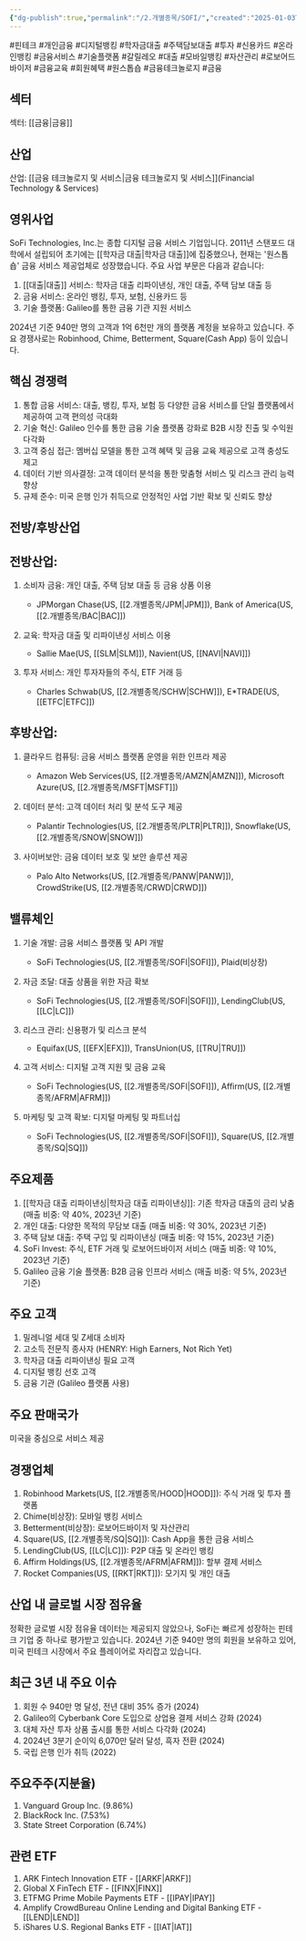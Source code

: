 ```yaml
---
{"dg-publish":true,"permalink":"/2.개별종목/SOFI/","created":"2025-01-03T17:27:22.450+09:00","updated":"2025-06-03T20:06:01.281+09:00"}
---
```


#핀테크 #개인금융 #디지털뱅킹 #학자금대출 #주택담보대출 #투자 #신용카드 #온라인뱅킹 #금융서비스 #기술플랫폼 #갈릴레오 #대출 #모바일뱅킹 #자산관리 #로보어드바이저 #금융교육 #회원혜택 #원스톱숍 #금융테크놀로지 #금융

## 섹터

섹터: [[금융\|금융]]

## 산업

산업: [[금융 테크놀로지 및 서비스\|금융 테크놀로지 및 서비스]](Financial Technology & Services)

## 영위사업

SoFi Technologies, Inc.는 종합 디지털 금융 서비스 기업입니다. 2011년 스탠포드 대학에서 설립되어 초기에는 [[학자금 대출\|학자금 대출]]에 집중했으나, 현재는 '원스톱 숍' 금융 서비스 제공업체로 성장했습니다. 주요 사업 부문은 다음과 같습니다:

1. [[대출\|대출]] 서비스: 학자금 대출 리파이낸싱, 개인 대출, 주택 담보 대출 등
2. 금융 서비스: 온라인 뱅킹, 투자, 보험, 신용카드 등
3. 기술 플랫폼: Galileo를 통한 금융 기관 지원 서비스

2024년 기준 940만 명의 고객과 1억 6천만 개의 플랫폼 계정을 보유하고 있습니다. 주요 경쟁사로는 Robinhood, Chime, Betterment, Square(Cash App) 등이 있습니다.

## 핵심 경쟁력

1. 통합 금융 서비스: 대출, 뱅킹, 투자, 보험 등 다양한 금융 서비스를 단일 플랫폼에서 제공하여 고객 편의성 극대화
2. 기술 혁신: Galileo 인수를 통한 금융 기술 플랫폼 강화로 B2B 시장 진출 및 수익원 다각화
3. 고객 중심 접근: 멤버십 모델을 통한 고객 혜택 및 금융 교육 제공으로 고객 충성도 제고
4. 데이터 기반 의사결정: 고객 데이터 분석을 통한 맞춤형 서비스 및 리스크 관리 능력 향상
5. 규제 준수: 미국 은행 인가 취득으로 안정적인 사업 기반 확보 및 신뢰도 향상

## 전방/후방산업

## 전방산업:

1. 소비자 금융: 개인 대출, 주택 담보 대출 등 금융 상품 이용
    
    - JPMorgan Chase(US, [[2.개별종목/JPM\|JPM]]), Bank of America(US, [[2.개별종목/BAC\|BAC]])
    
2. 교육: 학자금 대출 및 리파이낸싱 서비스 이용
    
    - Sallie Mae(US, [[SLM\|SLM]]), Navient(US, [[NAVI\|NAVI]])
    
3. 투자 서비스: 개인 투자자들의 주식, ETF 거래 등
    
    - Charles Schwab(US, [[2.개별종목/SCHW\|SCHW]]), E*TRADE(US, [[ETFC\|ETFC]])
    

## 후방산업:

1. 클라우드 컴퓨팅: 금융 서비스 플랫폼 운영을 위한 인프라 제공
    
    - Amazon Web Services(US, [[2.개별종목/AMZN\|AMZN]]), Microsoft Azure(US, [[2.개별종목/MSFT\|MSFT]])
    
2. 데이터 분석: 고객 데이터 처리 및 분석 도구 제공
    
    - Palantir Technologies(US, [[2.개별종목/PLTR\|PLTR]]), Snowflake(US, [[2.개별종목/SNOW\|SNOW]])
    
3. 사이버보안: 금융 데이터 보호 및 보안 솔루션 제공
    
    - Palo Alto Networks(US, [[2.개별종목/PANW\|PANW]]), CrowdStrike(US, [[2.개별종목/CRWD\|CRWD]])
    

## 밸류체인

1. 기술 개발: 금융 서비스 플랫폼 및 API 개발
    
    - SoFi Technologies(US, [[2.개별종목/SOFI\|SOFI]]), Plaid(비상장)
    
2. 자금 조달: 대출 상품을 위한 자금 확보
    
    - SoFi Technologies(US, [[2.개별종목/SOFI\|SOFI]]), LendingClub(US, [[LC\|LC]])
    
3. 리스크 관리: 신용평가 및 리스크 분석
    
    - Equifax(US, [[EFX\|EFX]]), TransUnion(US, [[TRU\|TRU]])
    
4. 고객 서비스: 디지털 고객 지원 및 금융 교육
    
    - SoFi Technologies(US, [[2.개별종목/SOFI\|SOFI]]), Affirm(US, [[2.개별종목/AFRM\|AFRM]])
    
5. 마케팅 및 고객 확보: 디지털 마케팅 및 파트너십
    
    - SoFi Technologies(US, [[2.개별종목/SOFI\|SOFI]]), Square(US, [[2.개별종목/SQ\|SQ]])
    

## 주요제품

1. [[학자금 대출 리파이낸싱\|학자금 대출 리파이낸싱]]: 기존 학자금 대출의 금리 낮춤 (매출 비중: 약 40%, 2023년 기준)
2. 개인 대출: 다양한 목적의 무담보 대출 (매출 비중: 약 30%, 2023년 기준)
3. 주택 담보 대출: 주택 구입 및 리파이낸싱 (매출 비중: 약 15%, 2023년 기준)
4. SoFi Invest: 주식, ETF 거래 및 로보어드바이저 서비스 (매출 비중: 약 10%, 2023년 기준)
5. Galileo 금융 기술 플랫폼: B2B 금융 인프라 서비스 (매출 비중: 약 5%, 2023년 기준)

## 주요 고객

1. 밀레니얼 세대 및 Z세대 소비자
2. 고소득 전문직 종사자 (HENRY: High Earners, Not Rich Yet)
3. 학자금 대출 리파이낸싱 필요 고객
4. 디지털 뱅킹 선호 고객
5. 금융 기관 (Galileo 플랫폼 사용)

## 주요 판매국가

미국을 중심으로 서비스 제공

## 경쟁업체

1. Robinhood Markets(US, [[2.개별종목/HOOD\|HOOD]]): 주식 거래 및 투자 플랫폼
2. Chime(비상장): 모바일 뱅킹 서비스
3. Betterment(비상장): 로보어드바이저 및 자산관리
4. Square(US, [[2.개별종목/SQ\|SQ]]): Cash App을 통한 금융 서비스
5. LendingClub(US, [[LC\|LC]]): P2P 대출 및 온라인 뱅킹
6. Affirm Holdings(US, [[2.개별종목/AFRM\|AFRM]]): 할부 결제 서비스
7. Rocket Companies(US, [[RKT\|RKT]]): 모기지 및 개인 대출

## 산업 내 글로벌 시장 점유율

정확한 글로벌 시장 점유율 데이터는 제공되지 않았으나, SoFi는 빠르게 성장하는 핀테크 기업 중 하나로 평가받고 있습니다. 2024년 기준 940만 명의 회원을 보유하고 있어, 미국 핀테크 시장에서 주요 플레이어로 자리잡고 있습니다.

## 최근 3년 내 주요 이슈

1. 회원 수 940만 명 달성, 전년 대비 35% 증가 (2024)
2. Galileo의 Cyberbank Core 도입으로 상업용 결제 서비스 강화 (2024)
3. 대체 자산 투자 상품 출시를 통한 서비스 다각화 (2024)
4. 2024년 3분기 순이익 6,070만 달러 달성, 흑자 전환 (2024)
5. 국립 은행 인가 취득 (2022)

## 주요주주(지분율)

1. Vanguard Group Inc. (9.86%)
2. BlackRock Inc. (7.53%)
3. State Street Corporation (6.74%)

## 관련 ETF

1. ARK Fintech Innovation ETF - [[ARKF\|ARKF]]
2. Global X FinTech ETF - [[FINX\|FINX]]
3. ETFMG Prime Mobile Payments ETF - [[IPAY\|IPAY]]
4. Amplify CrowdBureau Online Lending and Digital Banking ETF - [[LEND\|LEND]]
5. iShares U.S. Regional Banks ETF - [[IAT\|IAT]]